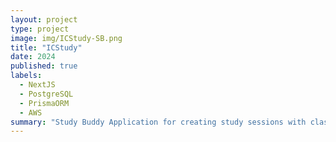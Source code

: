 ```yaml
---
layout: project
type: project
image: img/ICStudy-SB.png
title: "ICStudy"
date: 2024
published: true
labels:
  - NextJS
  - PostgreSQL
  - PrismaORM
  - AWS
summary: "Study Buddy Application for creating study sessions with classmates or other students"
---
```

